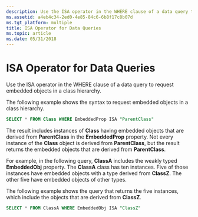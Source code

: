 ```yaml
---
description: Use the ISA operator in the WHERE clause of a data query to request embedded objects in a class hierarchy.
ms.assetid: a4eb4c34-2ed0-4e85-84c6-6b8f17c8b07d
ms.tgt_platform: multiple
title: ISA Operator for Data Queries
ms.topic: article
ms.date: 05/31/2018
---
```


# ISA Operator for Data Queries

Use the ISA operator in the WHERE clause of a data query to request embedded objects in a class hierarchy.

The following example shows the syntax to request embedded objects in a class hierarchy.


```sql
SELECT * FROM Class WHERE EmbeddedProp ISA "ParentClass"
```



The result includes instances of **Class** having embedded objects that are derived from **ParentClass** in the **EmbeddedProp** property. Not every instance of the **Class** object is derived from **ParentClass**, but the result returns the embedded objects that are derived from **ParentClass**.

For example, in the following query, **ClassA** includes the weakly typed **EmbeddedObj** property. The **ClassA** class has ten instances. Five of those instances have embedded objects with a type derived from **ClassZ**. The other five have embedded objects of other types.

The following example shows the query that returns the five instances, which include the objects that are derived from **ClassZ**.


```sql
SELECT * FROM ClassA WHERE EmbeddedObj ISA "ClassZ"
```



 

 



